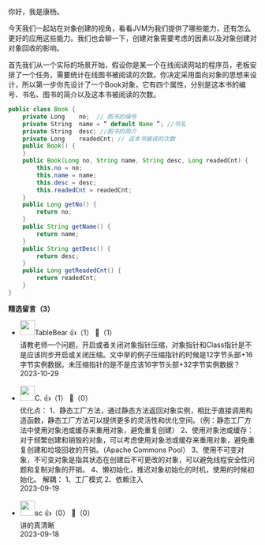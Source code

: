 你好，我是康杨。

今天我们一起站在对象创建的视角，看看JVM为我们提供了哪些能力，还有怎么更好的应用这些能力。我们也会聊一下，创建对象需要考虑的因素以及对象创建对对象回收的影响。

首先我们从一个实际的场景开始，假设你是某一个在线阅读网站的程序员，老板安排了一个任务，需要统计在线图书被阅读的次数。你决定采用面向对象的思想来设计，所以第一步你先设计了一个Book对象，它有四个属性，分别是这本书的编号、书名、图书的简介以及这本书被阅读的次数。

```java
public class Book {
    private Long    no;  // 图书的编号
    private String  name = “ default Name ”; //书名
    private String  desc; //图书的简介
    private Long    readedCnt; // 这本书被读的次数
    public Book() {
    }
    public Book(Long no, String name, String desc, Long readedCnt) {
        this.no = no;
        this.name = name;
        this.desc = desc;
        this.readedCnt = readedCnt;
    }
    public Long getNo() {
        return no;
    }
    public String getName() {
        return name;
    }
    public String getDesc() {
        return desc;
    }
    public Long getReadedCnt() {
        return readedCnt;
    }
}
```
<div><strong>精选留言（3）</strong></div><ul>
<li><img src="https://static001.geekbang.org/account/avatar/00/19/8b/06/fb3be14a.jpg" width="30px"><span>TableBear</span> 👍（1） 💬（1）<div>请教老师一个问题，开启或者关闭对象指针压缩，对象指针和Class指针是不是应该同步开启或关闭压缩。文中举的例子压缩指针的时候是12字节头部+16字节实例数据。未压缩指针的是不是应该16字节头部+32字节实例数据？</div>2023-10-29</li><br/><li><img src="https://static001.geekbang.org/account/avatar/00/16/0b/5a/453ad411.jpg" width="30px"><span>C.</span> 👍（1） 💬（0）<div>优化点：
1、静态工厂方法，通过静态方法返回对象实例，相比于直接调用构造函数，静态工厂方法可以提供更多的灵活性和优化空间。（例：静态工厂方法中使用对象池或缓存来重用对象，避免重复创建）
2、使用对象池或缓存：对于频繁创建和销毁的对象，可以考虑使用对象池或缓存来重用对象，避免重复创建和垃圾回收的开销。（Apache Commons Pool）
3、使用不可变对象，不可变对象是指其状态在创建后不可更改的对象，可以避免线程安全性问题和复制对象的开销。
4、懒初始化，推迟对象初始化的时机，使用的时候初始化。
解耦：
1、工厂模式
2、依赖注入</div>2023-09-19</li><br/><li><img src="https://static001.geekbang.org/account/avatar/00/0f/a6/b6/27412d76.jpg" width="30px"><span>sc</span> 👍（0） 💬（0）<div>讲的真清晰</div>2023-09-18</li><br/>
</ul>